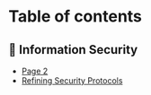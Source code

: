# Table of contents

## 🦄 Information Security

* [Page 2](README.md)
* [Refining Security Protocols](information-security/refining-security-protocols.md)
